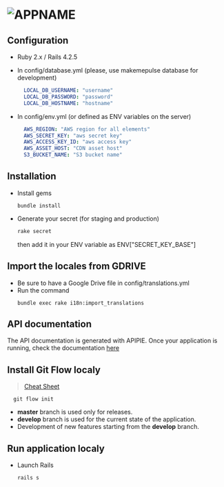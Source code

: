 
![__APPNAME__](http://dki887u7q00gv.cloudfront.net/images/home/logo-white-mmp.png?1416314762)
=====================

## Configuration

* Ruby 2.x / Rails 4.2.5

* In config/database.yml (please, use makemepulse database for development)
  ```YAML
    LOCAL_DB_USERNAME: "username"
    LOCAL_DB_PASSWORD: "password"
    LOCAL_DB_HOSTNAME: "hostname"
  ```

* In config/env.yml (or defined as ENV variables on the server)
  ```YAML
    AWS_REGION: "AWS region for all elements"
    AWS_SECRET_KEY: "aws secret key"
    AWS_ACCESS_KEY_ID: "aws access key"
    AWS_ASSET_HOST: "CDN asset host"
    S3_BUCKET_NAME: "S3 bucket name"
  ```

## Installation

* Install gems
  ```Shell
  bundle install
  ```

* Generate your secret (for staging and production)
  ```Ruby
  rake secret
  ```
  then add it in your ENV variable as ENV["SECRET_KEY_BASE"]

## Import the locales from GDRIVE

* Be sure to have a Google Drive file in config/translations.yml
* Run the command 
  ```
  bundle exec rake i18n:import_translations
  ```

## API documentation

The API documentation is generated with APIPIE.
Once your application is running, check the documentation [here](http://localhost:3000/apipie/1.0.html)


## Install Git Flow localy

> [Cheat Sheet](http://danielkummer.github.io/git-flow-cheatsheet/)

```Shell
  git flow init
```

* __master__ branch is used only for releases.
* __develop__ branch is used for the current state of the application.
* Development of new features starting from the __develop__ branch.


## Run application localy 

* Launch Rails
  ```Shell
  rails s
  ```




